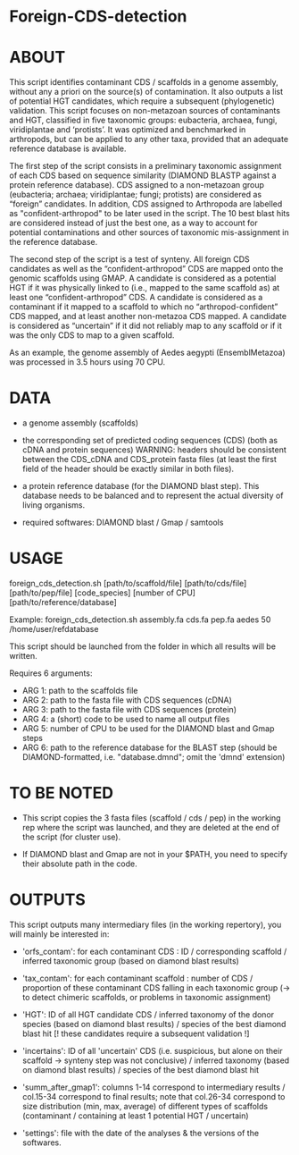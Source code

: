 # Foreign-CDS-detection

# ABOUT

This script identifies contaminant CDS / scaffolds in a genome assembly, without any a priori on the source(s) of contamination. It also outputs a list of potential HGT candidates, which require a subsequent (phylogenetic) validation. This script focuses on non-metazoan sources of contaminants and HGT, classified in five taxonomic groups: eubacteria, archaea, fungi, viridiplantae and ‘protists’. It was optimized and benchmarked in arthropods, but can be applied to any other taxa, provided that an adequate reference database is available.  

The first step of the script consists in a preliminary taxonomic assignment of each CDS based on sequence similarity (DIAMOND BLASTP against a protein reference database). CDS assigned to a non-metazoan group (eubacteria; archaea; viridiplantae; fungi; protists) are considered as “foreign” candidates. In addition, CDS assigned to Arthropoda are labelled as "confident-arthropod" to be later used in the script. The 10 best blast hits are considered instead of just the best one, as a way to account for potential contaminations and other sources of taxonomic mis-assignment in the reference database.

The second step of the script is a test of synteny. All foreign CDS candidates as well as the “confident-arthropod” CDS are mapped onto the genomic scaffolds using GMAP. A candidate is considered as a potential HGT if it was physically linked to (i.e., mapped to the same scaffold as) at least one “confident-arthropod” CDS. A candidate is considered as a contaminant if it mapped to a scaffold to which no “arthropod-confident” CDS mapped, and at least another non-metazoa CDS mapped. A candidate is considered as “uncertain” if it did not reliably map to any scaffold or if it was the only CDS to map to a given scaffold.

As an example, the genome assembly of Aedes aegypti (EnsemblMetazoa) was processed in 3.5 hours using 70 CPU.



# DATA

- a genome assembly (scaffolds)

- the corresponding set of predicted coding sequences (CDS) (both as cDNA and protein sequences)
WARNING: headers should be consistent between the CDS_cDNA and CDS_protein fasta files (at least the first field of the header should be exactly similar in both files).

- a protein reference database (for the DIAMOND blast step). This database needs to be balanced and to represent the actual diversity of living organisms.

- required softwares: DIAMOND blast / Gmap / samtools


# USAGE

foreign_cds_detection.sh [path/to/scaffold/file] [path/to/cds/file] [path/to/pep/file] [code_species] [number of CPU] [path/to/reference/database]

Example: foreign_cds_detection.sh assembly.fa cds.fa pep.fa aedes 50 /home/user/refdatabase

This script should be launched from the folder in which all results will be written. 

Requires 6 arguments:
- ARG 1: path to the scaffolds file
- ARG 2: path to the fasta file with CDS sequences (cDNA)
- ARG 3: path to the fasta file with CDS sequences (protein)
- ARG 4: a (short) code to be used to name all output files
- ARG 5: number of CPU to be used for the DIAMOND blast and Gmap steps
- ARG 6: path to the reference database for the BLAST step (should be DIAMOND-formatted, i.e. "database.dmnd"; omit the 'dmnd' extension)



# TO BE NOTED

- This script copies the 3 fasta files (scaffold / cds / pep) in the working rep where the script was launched, and they are deleted at the end of the script (for cluster use).

- If DIAMOND blast and Gmap are not in your $PATH, you need to specify their absolute path in the code.



# OUTPUTS

This script outputs many intermediary files (in the working repertory), you will mainly be interested in:

- 'orfs_contam': for each contaminant CDS : ID / corresponding scaffold / inferred taxonomic group (based on diamond blast results)

- 'tax_contam': for each contaminant scaffold : number of CDS / proportion of these contaminant CDS falling in each taxonomic group (-> to detect chimeric scaffolds, or problems in taxonomic assignment)

- 'HGT': ID of all HGT candidate CDS / inferred taxonomy of the donor species (based on diamond blast results) / species of the best diamond blast hit [! these candidates require a subsequent validation !]

- 'incertains': ID of all 'uncertain' CDS (i.e. suspicious, but alone on their scaffold -> synteny step was not conclusive) / inferred taxonomy (based on diamond blast results) / species of the best diamond blast hit

- 'summ_after_gmap1': columns 1-14 correspond to intermediary results / col.15-34 correspond to final results; note that col.26-34 correspond to size distribution (min, max, average) of different types of scaffolds (contaminant / containing at least 1 potential HGT / uncertain)

- 'settings': file with the date of the analyses & the versions of the softwares.

